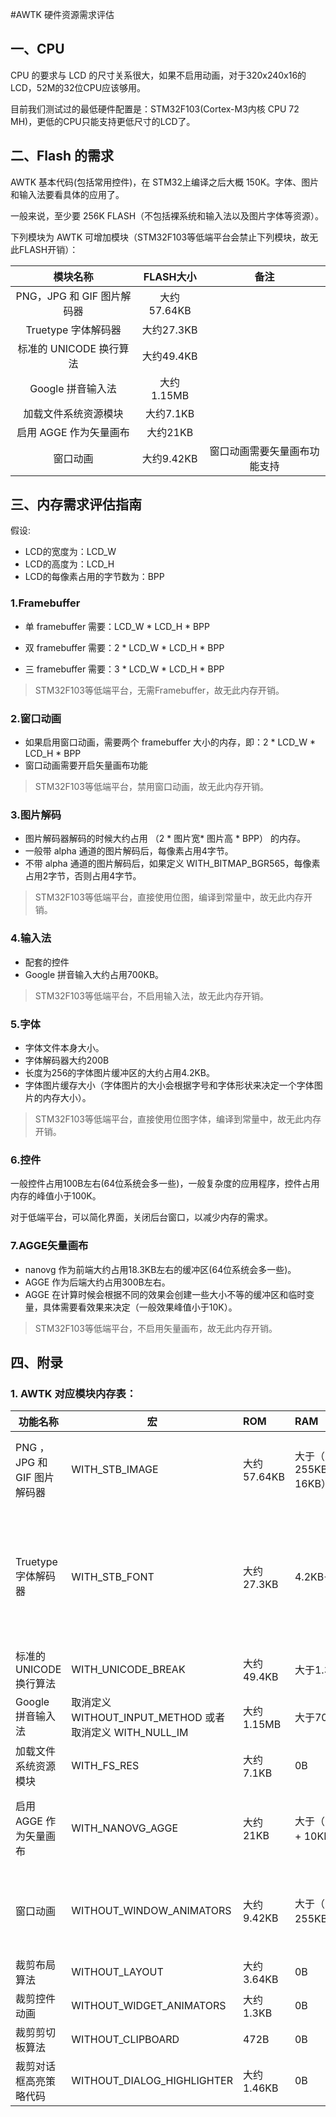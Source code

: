 #AWTK 硬件资源需求评估

## 一、CPU

CPU 的要求与 LCD 的尺寸关系很大，如果不启用动画，对于320x240x16的 LCD，52M的32位CPU应该够用。

目前我们测试过的最低硬件配置是：STM32F103(Cortex-M3内核 CPU 72 MH)，更低的CPU只能支持更低尺寸的LCD了。

## 二、Flash 的需求

AWTK 基本代码(包括常用控件)，在 STM32上编译之后大概 150K。字体、图片和输入法要看具体的应用了。

一般来说，至少要 256K FLASH（不包括裸系统和输入法以及图片字体等资源）。

下列模块为 AWTK 可增加模块（STM32F103等低端平台会禁止下列模块，故无此FLASH开销）：

|          模块名称          |  FLASH大小  |             备注             |
| :------------------------: | :---------: | :--------------------------: |
| PNG，JPG 和 GIF 图片解码器 | 大约57.64KB |                              |
|    Truetype 字体解码器     | 大约27.3KB  |                              |
|  标准的 UNICODE 换行算法   | 大约49.4KB  |                              |
|     Google 拼音输入法      | 大约1.15MB  |                              |
|    加载文件系统资源模块    |  大约7.1KB  |                              |
|   启用 AGGE 作为矢量画布   |  大约21KB   |                              |
|          窗口动画          | 大约9.42KB  | 窗口动画需要矢量画布功能支持 |

## 三、内存需求评估指南

假设:

* LCD的宽度为：LCD\_W
* LCD的高度为：LCD\_H
* LCD的每像素占用的字节数为：BPP

### 1.Framebuffer

* 单 framebuffer 需要：LCD\_W * LCD\_H * BPP

* 双 framebuffer 需要：2 * LCD\_W * LCD\_H * BPP

* 三 framebuffer 需要：3 * LCD\_W * LCD\_H * BPP

> STM32F103等低端平台，无需Framebuffer，故无此内存开销。
> 
### 2.窗口动画

- 如果启用窗口动画，需要两个 framebuffer 大小的内存，即：2 * LCD\_W * LCD\_H * BPP
- 窗口动画需要开启矢量画布功能

> STM32F103等低端平台，禁用窗口动画，故无此内存开销。

### 3.图片解码

* 图片解码器解码的时候大约占用 （2 * 图片宽* 图片高 * BPP） 的内存。
* 一般带 alpha 通道的图片解码后，每像素占用4字节。
* 不带 alpha 通道的图片解码后，如果定义 WITH\_BITMAP\_BGR565，每像素占用2字节，否则占用4字节。

> STM32F103等低端平台，直接使用位图，编译到常量中，故无此内存开销。

### 4.输入法

- 配套的控件
- Google 拼音输入大约占用700KB。

> STM32F103等低端平台，不启用输入法，故无此内存开销。

### 5.字体

* 字体文件本身大小。
* 字体解码器大约200B
* 长度为256的字体图片缓冲区的大约占用4.2KB。
* 字体图片缓存大小（字体图片的大小会根据字号和字体形状来决定一个字体图片的内存大小）。

> STM32F103等低端平台，直接使用位图字体，编译到常量中，故无此内存开销。

### 6.控件

一般控件占用100B左右(64位系统会多一些)，一般复杂度的应用程序，控件占用内存的峰值小于100K。

对于低端平台，可以简化界面，关闭后台窗口，以减少内存的需求。

### 7.AGGE矢量画布

- nanovg 作为前端大约占用18.3KB左右的缓冲区(64位系统会多一些)。
- AGGE 作为后端大约占用300B左右。
- AGGE 在计算时候会根据不同的效果会创建一些大小不等的缓冲区和临时变量，具体需要看效果来决定（一般效果峰值小于10K）。

> STM32F103等低端平台，不启用矢量画布，故无此内存开销。

## 四、附录

### 1. AWTK 对应模块内存表：

| 功能名称                    | 宏                                                       | ROM         | RAM                      | 说明                                                         |
| --------------------------- | -------------------------------------------------------- | :---------- | :----------------------- | :----------------------------------------------------------- |
| PNG ，JPG 和 GIF 图片解码器 | WITH_STB_IMAGE                                           | 大约57.64KB | 大于（2 * 255KB + 16KB） | 一张16位色分辨率为480 * 272的图片内存为255KB                 |
| Truetype 字体解码器         | WITH_STB_FONT                                            | 大约27.3KB  | 4.2KB+18.5KB             | 100个方正水云的18号字的内存大约为18.5KB，长度为256的字体图片缓冲区的大约占用4.2KB |
| 标准的 UNICODE 换行算法     | WITH_UNICODE_BREAK                                       | 大约49.4KB  | 大于1.39KB               |                                                              |
| Google 拼音输入法           | 取消定义  WITHOUT_INPUT_METHOD 或者取消定义 WITH_NULL_IM | 大约1.15MB  | 大于700KB                |                                                              |
| 加载文件系统资源模块        | WITH_FS_RES                                              | 大约7.1KB   | 0B                       |                                                              |
| 启用 AGGE 作为矢量画布      | WITH_NANOVG_AGGE                                         | 大约21KB    | 大于（18.4KB + 10KB）    | AGGE 计算时候开辟内存保守估计峰值为10KB                      |
| 窗口动画                    | WITHOUT_WINDOW_ANIMATORS                                 | 大约9.42KB  | 大于（2 * 255KB）        | 一块16位色分辨率为480 * 272的 framebuffer 为255KB            |
| 裁剪布局算法                | WITHOUT_LAYOUT                                           | 大约3.64KB  | 0B                       |                                                              |
| 裁剪控件动画                | WITHOUT_WIDGET_ANIMATORS                                 | 大约1.3KB   | 0B                       |                                                              |
| 裁剪剪切板算法              | WITHOUT_CLIPBOARD                                        | 472B        | 0B                       |                                                              |
| 裁剪对话框高亮策略代码      | WITHOUT_DIALOG_HIGHLIGHTER                               | 大约1.46KB  | 0B                       |                                                              |





